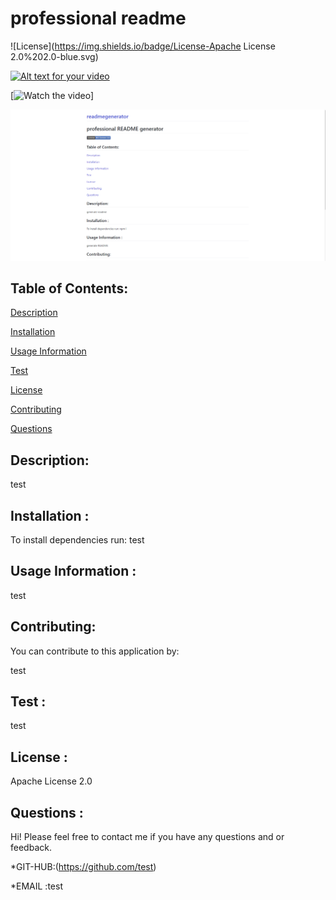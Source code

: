 # professional readme


  ![License](https://img.shields.io/badge/License-Apache License 2.0%202.0-blue.svg)

  [![Alt text for your video](https://img.youtube.com/vi/VIDEO-ID/0.jpg)](https://youtu.be/uleqBb1IDMg)


  [![Watch the video](https://drive.google.com/file/d/1pAoRhXh0UCiht0mwwqcTA-31fTvC0eOw/view?usp=sharing)]

  ![](https://github.com/nbmc1991/readmegenerator/blob/main/visual/2020-11-13.png)


## Table of Contents:


[Description](#description)


[Installation](#installation)

[Usage Information](#usage)


[Test](#test)


[License](#license)


[Contributing](#contributing)


[Questions](#questions)



## Description:

test

## Installation :

To install dependencies run:
test

## Usage Information :

test

## Contributing: 

You can contribute to this application by:

test

## Test :


test

## License :

 Apache License 2.0


## Questions :
Hi! 
Please feel free to contact me if you have any questions and     or feedback.


*GIT-HUB:(https://github.com/test)

*EMAIL :test
  

